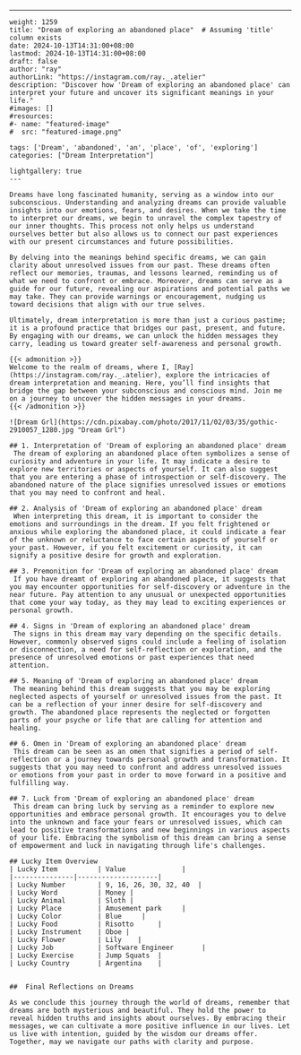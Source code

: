 ---
    weight: 1259
    title: "Dream of exploring an abandoned place"  # Assuming 'title' column exists
    date: 2024-10-13T14:31:00+08:00
    lastmod: 2024-10-13T14:31:00+08:00
    draft: false
    author: "ray"
    authorLink: "https://instagram.com/ray._.atelier"
    description: "Discover how 'Dream of exploring an abandoned place' can interpret your future and uncover its significant meanings in your life."
    #images: []
    #resources:
    #- name: "featured-image"
    #  src: "featured-image.png"
    
    tags: ['Dream', 'abandoned', 'an', 'place', 'of', 'exploring']
    categories: ["Dream Interpretation"]
    
    lightgallery: true
    ---
    
    Dreams have long fascinated humanity, serving as a window into our subconscious. Understanding and analyzing dreams can provide valuable insights into our emotions, fears, and desires. When we take the time to interpret our dreams, we begin to unravel the complex tapestry of our inner thoughts. This process not only helps us understand ourselves better but also allows us to connect our past experiences with our present circumstances and future possibilities.
    
    By delving into the meanings behind specific dreams, we can gain clarity about unresolved issues from our past. These dreams often reflect our memories, traumas, and lessons learned, reminding us of what we need to confront or embrace. Moreover, dreams can serve as a guide for our future, revealing our aspirations and potential paths we may take. They can provide warnings or encouragement, nudging us toward decisions that align with our true selves.
    
    Ultimately, dream interpretation is more than just a curious pastime; it is a profound practice that bridges our past, present, and future. By engaging with our dreams, we can unlock the hidden messages they carry, leading us toward greater self-awareness and personal growth.
    
    {{< admonition >}}
    Welcome to the realm of dreams, where I, [Ray](https://instagram.com/ray._.atelier), explore the intricacies of dream interpretation and meaning. Here, you’ll find insights that bridge the gap between your subconscious and conscious mind. Join me on a journey to uncover the hidden messages in your dreams.
    {{< /admonition >}}
    
    ![Dream Grl](https://cdn.pixabay.com/photo/2017/11/02/03/35/gothic-2910057_1280.jpg "Dream Grl")
    
    ## 1. Interpretation of 'Dream of exploring an abandoned place' dream
     The dream of exploring an abandoned place often symbolizes a sense of curiosity and adventure in your life. It may indicate a desire to explore new territories or aspects of yourself. It can also suggest that you are entering a phase of introspection or self-discovery. The abandoned nature of the place signifies unresolved issues or emotions that you may need to confront and heal.
    
    ## 2. Analysis of 'Dream of exploring an abandoned place' dream
     When interpreting this dream, it is important to consider the emotions and surroundings in the dream. If you felt frightened or anxious while exploring the abandoned place, it could indicate a fear of the unknown or reluctance to face certain aspects of yourself or your past. However, if you felt excitement or curiosity, it can signify a positive desire for growth and exploration.
    
    ## 3. Premonition for 'Dream of exploring an abandoned place' dream
     If you have dreamt of exploring an abandoned place, it suggests that you may encounter opportunities for self-discovery or adventure in the near future. Pay attention to any unusual or unexpected opportunities that come your way today, as they may lead to exciting experiences or personal growth.
    
    ## 4. Signs in 'Dream of exploring an abandoned place' dream
     The signs in this dream may vary depending on the specific details. However, commonly observed signs could include a feeling of isolation or disconnection, a need for self-reflection or exploration, and the presence of unresolved emotions or past experiences that need attention.
    
    ## 5. Meaning of 'Dream of exploring an abandoned place' dream
     The meaning behind this dream suggests that you may be exploring neglected aspects of yourself or unresolved issues from the past. It can be a reflection of your inner desire for self-discovery and growth. The abandoned place represents the neglected or forgotten parts of your psyche or life that are calling for attention and healing.
    
    ## 6. Omen in 'Dream of exploring an abandoned place' dream
     This dream can be seen as an omen that signifies a period of self-reflection or a journey towards personal growth and transformation. It suggests that you may need to confront and address unresolved issues or emotions from your past in order to move forward in a positive and fulfilling way.
    
    ## 7. Luck from 'Dream of exploring an abandoned place' dream
     This dream can bring luck by serving as a reminder to explore new opportunities and embrace personal growth. It encourages you to delve into the unknown and face your fears or unresolved issues, which can lead to positive transformations and new beginnings in various aspects of your life. Embracing the symbolism of this dream can bring a sense of empowerment and luck in navigating through life's challenges.
    
    ## Lucky Item Overview
    | Lucky Item          | Value              |
    |---------------|--------------------|
    | Lucky Number        | 9, 16, 26, 30, 32, 40  |
    | Lucky Word          | Money |
    | Lucky Animal        | Sloth |
    | Lucky Place         | Amusement park     |
    | Lucky Color         | Blue     |
    | Lucky Food          | Risotto      |
    | Lucky Instrument    | Oboe |
    | Lucky Flower        | Lily    |
    | Lucky Job           | Software Engineer       |
    | Lucky Exercise      | Jump Squats  |
    | Lucky Country       | Argentina    |
    
    
    ##  Final Reflections on Dreams
    
    As we conclude this journey through the world of dreams, remember that dreams are both mysterious and beautiful. They hold the power to reveal hidden truths and insights about ourselves. By embracing their messages, we can cultivate a more positive influence in our lives. Let us live with intention, guided by the wisdom our dreams offer. Together, may we navigate our paths with clarity and purpose.
    
